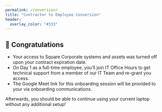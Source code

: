 ```yaml
---
permalink: /conversion/
title: "Contractor to Employee Conversion"
header:
  overlay_color: "#333"
---
```



## 🎉 Congratulations

* Your access to Square Corporate systems and assets was turned off upon your contract expiration date.
* On Day 1 as a full-time employee, you’ll join IT Office Hours to get technical support from a member of our IT Team and re-grant you access. 
* The Google Meet link for this onboarding session will be provided to your via onboarding communications.

Afterwards, you should be able to continue using your current laptop without any additional setup!
